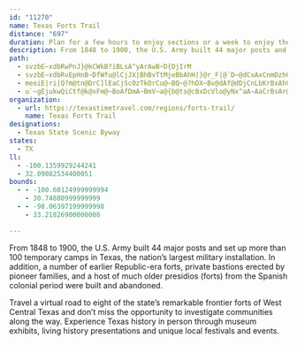 ```yaml
---
id: "11270"
name: Texas Forts Trail
distance: "697"
duration: Plan for a few hours to enjoy sections or a week to enjoy the region.
description: From 1848 to 1900, the U.S. Army built 44 major posts and set up many temporary camps in Texas. In addition, a number of earlier Republic-era forts, private pioneer-erected bastions, and a host of older presidios (forts) from the Spanish colonial period were built and abandoned.
path:
  - svzbE~xdbRwPnJ}@kCWkB?iBLsA^yArAwB~D{DjIrM
  - svzbE~xdbRvEpHnB~DfWfu@lCjJX|BhBvTtMjeBbAhH|}@r_F|@`D~@dCxAxCnmDzhGnE`FjMjL|r@`o@ppA|iA|GpGzK|JnBzApBdAnDx@xBJzBKtB]nCaArPmJ|DmB|Ck@~BMjXm@x~JbHhEn@vF`BnGhDvt@bc@|F~BrCn@lBXbDNv}ClA~CLvCd@pDz@~CrA~BtA~DfD~NbPpAjA`Al@dC`ApHd@s@|[_@~F{@hEeQln@oAfHc@fHoAzxDSfmAgBtvBX`p@?zJKxEy@hHq@~Du@tC}CjIy@fBoF~IyCfEgZ~d@uEbJuAnD}ExPuD`OiAhGy@dHyAjOoJdhAi@`H_@rIuApbDFfJLtCz@fIdEzU|BtJx@vC|CdHr\~o@bCfF`BrExD`NdOhn@Zz@n@z@rFkA|c@aIzhAsQrr@cIbf@gCn[eFrBs@rBsAnE_EfF_GpCaBxmAik@vYgLnFgBfl@gObGmAfYkE|CYrEKrSJhGEzm@uCzD?fTZfCOnCk@nCy@`z@cZ`JsCtaBs[~FsAfwBgr@dDmA`E_Cpp@kd@zCgB|G{BvFOzPd@~Gx@fHrAlFpAnAf@jDrBpGrFvAz@fBh@fTl@jQz@|OnBbEXbEL`DG`Gk@dCFpCb@bBh@dDpBrCrAdQdGn[zFhTlGhDx@rBTpTNxDn@fKfEjDd@hABfEWpIy@jGuAtMoDffBg\zCy@b[yNvCu@bIkA|FuA`O}GvCcAlAYfDe@jK_@xN}@zVk@tMm@~~@Xzj@xA`X?dC\b`@pLrAVlBFrPaA~Bm@bQ{HvCi@fBAd~Ax@hk@JdaD`Cnw@^rC^jCfAlm@n^vBz@zC^xnALRJnn@RPMxaADhIKxd@D|TRhY?FJp[Pr\t@JKtENhZEWn^ra@zeAzWaR`b@oShS{Jls@kRzoAGz|@S~cAqDnf@iHlp@_KzQyA|OeBx@^|F_CbXaIRDrFk@tE_AdGaB|@KjAGrMCxGUba@ItPVfEEju@d@|i@Vhe@@nBFpBXzX|FzxAd[nFr@byAhNtFp@bGfAvTlGfhAv]h@D|HnCx}@db@nrDbeBrGhDrg@hVxl@jWrYfL~CdBbClBtLtLlBxA|IdEvCr@hDd@xEXr{@`EhH~@rDx@dHpBhGfCpCxAfG~DtSjOzF~CdDzAtFjBbDx@ze@lLfNxCbh@`HfIn@xk@vChEXrDl@fGxB~CvBxUdUrHxGnFbD|DpB`HjCbFnAbHjAf`A`HnY`BbEPvND`LYxrCyBxL_@`Jq@pJaAnPy@vLKlmFd@v\Epw@sAjJPzK`ApF~@dEdAhFfBhNtG|DhC~CbCtGjGn}EpgF|L`NxHhHzBbBpF`DdSfKjlBr}@`KlFtLvEnDfAhFz@vKjAhXjBho@bDpj@hDvw@bEvw@xEbXvAd[`CvLrBfm@jPnFhApKbArjCj@phBRhGDtEV`IlA|EdA~IfD`n@tWdFnElJ`MlHfIv@pArAzAdB~AlWp[pFgHdDmDjM{OjAeDj@yC\wEEwh@c@sbB@yd@QobBq@aiCEsHc@{LeAaKuBgLiI}Vu@aB{eAo~CwAaGYqBW_CIoCKoPi@wrEIutBQmIi@aF_AsEo@sBucAgqCcA_EgA}GSqDGiFCkhChAaj@]c{ALmOr@{IhJy~@`Fod@bAkNRsGt@qkNKc}@q@_RQgMEqXDqVz@mf@IwkEg@c}JRiI^eDjXebB`AeHZiFNyHF{IxDkxJNgFXkFhR_mCHuB@yGYmE_AcGay@svCuE{OoCaG{t@urAcCgFgCsImM{q@ow@gmE]iDW}FuAyfAeAox@g@uKwBuRuHok@}AgKqA{FsCyIuEgKw`AknB{HmSsOyb@sFyNiDcK}Ga[u[s}AWyAW_DEyCRuEhIkd@ra@spCRgDh@{j@JgDhEao@XsCZ_Av@qAjByAfCa@vX`Ixk@pLtVDzEm@vDmAxBeApLsIlbA_u@fFkEzB{B|BmCrLmP|@{Ab@]vYoc@N_@vQuWjAsBfc@sn@z@{AfCaG`A}Dp@oE^yG\spCnAa~GAmHPy`@LotAVat@J{n@EgAZit@CiPdA_qCf@mgB\wa@x@uq@^osAToxAe@ecANww@RmKPoV?}Wa@asBNga@Z{}DDcQ^yFrAoHbBsFxe@cdAph@ajAf}@kmBlVci@|Ryk@`B{D|B{DfB_ChQyPxSsRvBoCvA{BbgAazBhbAaoB|BuF|@qDp@}DxYsoBv@mDdAeDbGoMnCeFpEuFbHiH~BiBdFiCty@{Y|BgA`D{BzBwBbB_CpBoDlC{HrEiUXyBbAaFnHib@d@iDbHq\~f@_zB~XmiA`@oGlCul@f@gE|BsKrGkXx@mEPqCFmCQaFoCiPTmAbAwA|o@cWvDgBhEaDzD_EvAaBtA}Bp@mBtA{IXmAzCgGxBsDXmB@gI{@GOF_L?uHy@uPg@DqB}TeAmJ[wADcI|BsUxH}Cb@iA?{BUoGmByFaCcr@uO}GuBcE}AkB_AuP}K}]eMwFaCsDmCiJ{H_G_CmBaAyDcCuBiBkO{Q{ImJwr@op@gHgFsPgIqEuCsF_FmDwDc@o@{LcZ}_@uo@kL}N{JyJqT}U}FaG{HcMqC_F{BqEcSod@yNiVoC_DuNsMyQwMoB_AuHsAkK{BcAKkBK}GPuEDs@I{By@iEgCyE{BeR_IuQaH}R}JwLqCu@GwFf@kA?mAKmBk@yCmB_CiCsBsD_HqHeOkT_@}@]uBCcLUwAg@kAc@s@a@_@gJuEaa@qTeB]}`@UgBWu@_@kAqBo@iBCk@Cq`@Lg_@o@kB_@s@sAqAaBm@aZSmLYim@KuOLoZByk@WwH[en@YuL|ByJWcIo@oy@CwY_Bs_B]yC?gG`DaBdG}@`b@a@nRiF`OgT~Zu]dd@oj@vx@gLvHwFhAiw@r@}EfBtDdEyDtGy@zEk@jzAgFd{AeCdbAa@`Hq@`EqB~Gi@xAsCdFkCbD}EdFsJ`L}FhFyCdBsJrDuBdAaTzHoCrAcAr@sArAuDdFuh@p}@qIzL_InN_Sh\kCfEgEzFumC|}C}xA`wAkC~C{FtIgw@voAiCxEoAjDqb@~fBue@brB{@xCwdB`l@cDpAoFlAo[Sud@MmBCqDmAwt@a@E~Ay@`Ai@DYSYo@@iBcMK{S@k^UEeA?op@nBsqCQgFg@eFi@oCuHgYmt@k_CwCiHaBsCmC_D{lIkzH}CoCkEwCeCuAwMkGyEsC_k@mg@ei@{f@gByC}@wBw@mCeA{HcAwL[qI[adCVib@NuqAg@aGg@eDy@cDkAiDmAiCeXee@kA{Cs@wB_AiEi@}DY{DtA_vImW_tC}JwcAuZk_CSaHoAknDQoDe@yCy@_DaOk^{Tuh@_Pwe@ka@_cAu@_CqBwLqNmqAwBcT{BoR]uFAgO{XKS`IM?uA~@eS[e]CqQMe}@?uzAk@_J?{b@a@mpAc@icFa@m`A_@mR]yj@[mh@s@ob@Z_UOiaAKgPFezA`CsFIkr@sKgVkD_oAOiDDgNQuDJaBNgFrAiE|BeCzB{AdBe`A~jAkCfC}C~AsDn@}AJ_PBaKC}BOkCw@aCyAaE_Ew]aa@wY{\sFaHqHwIuBmBmAo@mC{@}CWcf@OaMDyEf@iLrBu}Ad[{@FoCCyAQ{Cq@u@YuIoF_FeCybBgp@cR{GoFy@iDMgEJyQ|BacBtUsg@fH{FfAwBp@gCrA{v@jc@yGfDoA`@aGpAw|@tN}MfCyAj@oJnEs}@dd@yBr@aBXqBVuD?aa@y@{i@{AqwAyFcf@}AoOu@aECmEhA`BlWl@~[_m@_@aZuFiFeAcRwA{OjBeNoP{R}R_b@~PaKhFkGdEmJlHcbBrgAkQ|QeJ`IqFxF}LhPmBzAeEcEgEmFsKmLiCe@yAm@oCsBmDaBqKiCGUoAy@aCeC}HcSuAyCgC{Ga[ehAwI_ZsVow@uJk\qAuD{Xc~@oBgHqNel@kL{f@Ag@kAeE{_@}cAi^saAsFaRgEuMoGwSaRik@{YqaA_aAslCuW{r@}DaIcj@caAyDsHaAaCoLq\aSul@oc@spAuCiIuA_DeBaDyBsCmBsBsk@yj@eEoD}DyByB}@ac@wN}CyAcC_B_FaFm_@me@cl@ks@q[ac@qk@kv@aYc`@e}@{oA_CgEwAsDiBaHoR}_AqEqU_@sDIgFOwkEOuHi@}FqAcGiAqD_t@wuBgKe[ac@gpA{D_M}@sESsBwBeYSg@kBw]YuJUeCm@mC}@aCm@eA_DsDuB{C_@_A{@_EOyHSq]C{p@{PGqUJwGg@aFeBeAi@_CoBuBgCwX}`@mRyWkDsFcFgHwe@sl@wEoEcCiBwBiAa~@{a@_H{BuLkCqBm@iHuC}CyB{A}Ai]sa@_HiGaDkBwCsAeF_BmOoDoHeAqFSaBD_y@nFcb@Pwz@RuvBJes@y@aEW}Cg@uBk@wCmAsDwByCgCiC{CgUw_@gBeCaAmAuDuDkA_A}EwCwI}C_t@aTwj@wPoL_D_ImA{f@mGqHq@oSk@}EAyRq@me@mAgJBsWt@yJ[_RsB}I}Aw}@cVwHmA}HJqD^aFtAcf@`PcDp@_BLiC?cAK{JsBgEm@gIaCoa@qI}EoAu@?cBl@o@?uKmCiO_DeBxKmFx^o@lBiD`GoBfEeCPsUtImQfHoC|@aEt@uCFcBGyAYiDaAy^sLiqC}y@oHkAed@yDyDu@qWuHaa@eMy\gJsEi@yFWgFd@cBXaHxBiTtKs@VqWbMg_Ald@w\zPyw@p_@uXhNiEfBsBl@yErA}Dt@_yBxWgIDkk@sB}DY{qAi^LpAtAnHvFfWl@nDDrAEpAwBhHwBpJ[`F_ATuFjEsBxBoB`E_@lB[pCsA|TcAtLYlGe@zDaFfNcBzDeBdD{NjT{EjEea@fZiCxBsDpGgl@niAoKbWcB`DoS`YaIzEg[vPiBdB}@rA{`@`u@}AxDmCzJ{@nB_AvAsBjBqYbQgIxGmBtEmFdT}ClMo@~CI`Am@`k@?dEKfE_@jD_A`EwEvMsApCoArBeB~A_HfEeBfBy@jAy@fBi@rBUzBCpDbAl`@{E`\cE`e@_@~BiDvK_AfGIjBIhQDj][dCsAlEoAtBwBhBkAh@gDp@kO@gD|@}BrAiAtAyApC}FfQY`@E_ATog@Hat@o@_De@aBsAwByBsBiBaA_Eq@spA[aCK_BYcH_DyNmIcAa@cCKiC^mDLgAUaBq@g]xAkBRmAd@aBpA{@tAg@fA[vAOxACbs@R~e@IlDi@~CYx@iB~CsC`CsCdAcCNmuBGeTFuCb@mJzEwA^mFLorAL}BHkATkNpEwBXeED}AG{]eGaD_@oSEoa@Y_BWgAg@uBq@sDy@{J}AgBe@sEcBwLqH}UmNer@k`@ol@eVuMaFg^oQcBeAeAeA}AyBYs@u@kCYgE^ad@?gQRiQDiWy@{qCIyBeAaGaGcSw@aDQcBs@{MJuBf@_C|CcJJ_CIeAi@gBoC}D}CuEw@qB}@iC}AmG{OmdAcBsOgV_fCa_@ewD_AiHm@aD_CyHwAgDiBaD}FqHmTqTyEkFiAiBcAeC_AsCo@gDSsAc@uJeAe]aBeeA\_Gv@yMoGu@gEeAsEk@aDm@eHuBwGmD_E_D{BaCiFeHwCaDwBkByGgEsCmAmCcAiEcA_QyDkuCyq@}AM{a@L}[u@@yByQ]yRi@eNQwYcAyBOaGgAsDoAig@wUmEkAaFi@sEEmy@CubBU}Ii@mEs@wEeA}XqJiReHiWcK_vAyh@oiHymCg|@}[{ZuLir@iWoy@g[wBe@eBQiB?qC\cA]gA{@cAkDcBaE_Rw^aEcNo\soAke@_jBeQmp@qw@k|CyCoOg[ygBmAmEkAmDmDuIcB_DkMgToYae@uC_EqB{B{UuUmCyC}BuCyCwEiC{EaBiDqNw^mFoMyBqGc@sBc@yCQaCIuDRaYLwtAAaKy@kVD_j@KcLI}Ai@mDsAyEoAeC_Sg\qC_GoBiHe@yCYmCYyGo@cUCaDL{Gj@mH`EqUx@sG^sH?_Ii@qQwGecAo@uHaAmFkAgEiAqCan@oqAkFmI{\ye@cB{CoA}CcBoGkOur@y@gD_B_FwGePyAeFiBmK}Fuh@mCqTiAyHgEoTiDcLuMk`@y@_Ei@mEO{FDuQKghADmLEmiA?oPIkDS{Cu@aEoBkGmCuFkByCw@aAgCyByAqCi@mBiDcRIy@EkDD}GKs@CyCBis@e|@Ouc@BuEIgBGkJsBuAa@kFcCid@wUkj@sXcE_CmEsCyaAyq@_FiCyAk@sCm@mBYmEWoDBw|@nHqYCcCGsCa@yRaF_DkAeI_EoQuJcBs@wGmBkZ}C}Cg@m[cKczA}f@oSuGib@sNIMwHiCeEqAg@Ek[sJ{o@oSse@yN}DeA_T{GmFyAgJyAuGc@}FAm|K`Aie@GmFLkFz@cEpAmEzBoSrN}D`CcDhAqD^yABoc@Bsx@eFgFGoRDaFKqhCgPgJ[wFJcUlBmBf@aIrCyhAdd@wEzAiCb@}F`@a}@dCixAfPqfAbMaDK}Cm@yAPcCfCyErD}w@rj@{m@ho@wGzHgI|ImHjGuCxBemAzdAqh@di@_BrBuE~Gmj@`cAcKzTi\nw@uDfGkEfEi@~@mQpL_[fV}PtNuWdSaBp@_Dr@mGJqZK?b_AEff@?~A~@zFfB`E`CbDlKpKtErFt\n^vFvGhCdAnDd@b_@|`@rZ~^vLjZbPde@bo@nKh]nEzTrCpP|BlAhK`OzA`N~BYle@tBdOf|@|@bCnIn]H@~g@bJx\g@lYvEfNb\dLfe@tP~M`GpCnWbW|SxJzEpU{GfDdAtDhKzEpGlCrMrY`RzEt[bEhMvPfNp@xOvKdThCvO|S`BbBrIj\yCvQlChKdQbHnF`M{@dLaTzLiVnSea@lC}ChGaCdPu@`N}I~PaDvJZhIbDvQ}CvT}BlCcyAnGw`@wFwlByAq}D@wLfr@qOtOmZpQuJza@ki@gWjXvf@_o@d^_QjY_FlFzHPh_@hGn[pI`HrCrVmIj[aM~W_ErVq@`KiHxN{AtQ_JfTIzQ|BUjCzAvBSbD_FdEkBE}GQaE~EeH|@eEtBoDt@gTv@kGLmDpAuAzG~@lDjGbEzCvHvJlBtHdFnHfApIrC`ClApAPvChDbDlDlCpBjDDbCbEvEdBvIp@zBtGk@rCkChDh@zE?tCeA~C[~CmE`Ee@zFiEdb@eAnMt@~AjBh@|EzDjG`DxDlDlAhGrGhDj@nBRhDdBxNlLpC`GsMzSaHjMeDvHrAR|XxLpLzEdMzFlErA~@R|ANxACzKmA|ZDpkAKzPH|z@QjWLhUK~MJfHKhS?nAHb@^xBlE~I@@x]T`I^~Fb@jDnAbIf@`CtBxHlY|~@~@tDn@|ELpFEniATtFbArGrBhGxBvDpGbHpMlMzMjNbCjDrBrDpAfDv@xCh@jC|@vHJ~ERjfA?d~@hAnoAMpEk@rGo@pDoNvl@e@xAmAlC}GjMiAjCcAlCq@rCq@vDYtCmGpeA
  - meoiE|ri|Q?m@tn@DrC]lEaCjScOzTkOrCu@~BQ~@?hDX~Bv@dAf@dDjCnLbKrBxAhC`AvCb@rDKfK{AvE_@ju@iCl_@aBzcAfAvk@b@nyAjSzGv@f}@zLlDRphCm@`YQrBGfC_@~MkCdBSxEKrw@DbcEa@tm@@bbAfN|]rF~t@nK`p@zJt`AlNvn@pNpEF|Ui@dB?|ANhBh@|EtBhCr@|e@rJnPjE`HvBxCpB~B~B`CdEvb@l|@|BdH|@`F|CdVhDfVh@lBr@rBxBzDt@~@rCdCzZvS|BpBhBfCrG`LlA`BvAvAdBhAnAj@rW~ElD~@vB`AhIxEfGlClCr@`I~AhBx@`DjC|FbIrCxB~B`AfG|@vVfBbUu@bCB~Cb@|C~@jFbCv_Abd@|h@nMvbDjv@z`Dbv@fGz@zh@tE||@xEfGhAfEj@nGj@ze@nBl\vFbHz@~I|A`M`E`HdAf\`DtpBfBrEx@dRdGlPrHpv@xd@d`@vQdHdBxRnCvDv@dP`CxBRrFJxI?fBlELpA?rZRfBlAdBfSpSfBP|UJ|FEnCJbAf@lDlDDXdAjB|@~Cl@nESb]HvYEnXZvMH`At@vFbA|Er@jBtDzMx@nDv@|EnBr`@pDb|@DzCrIzyBf@rEjGr]~TbjAxBdO^pENxCvFpwCIXHrHSfFs@tFyDfOsEzRYfBOrCAfHTzM?rGo@p`@D`CoRztAOzBy@~dAiAxMkIvm@sA`HiCjJmDlJmIpOk]~m@gDnGyC`HaCrHgJhf@}ErXoRnbAmCfMeAlDsBrF}ApDgK~SkGfMoE`IoJjSuT|b@{D|JmGbRgZn`AyBlG_b@hqAcClIa\jbAqFnQkP~g@yBnIsLxm@EzFR`F`@zDjCrOTn@xBzK|BbGrDnGj\te@xBrDvCjGxAhElI|a@nLln@dNhq@jAzHb@nJsAdwNpkAN|]ShCMvB]|C{@rCsA~DyCrCmDbAgBvAkDn@mBh@aCd@_ERsFDov@HoETeCh@yBx@oBlBeCxByAtCw@zZ_DpDUnCCd[HxAKnBe@|@_@tAaApDmEvm@c}@pFyH~@aAnByA|@_@hWsIrQsFvDcBrDqCdEsEdOkTnCeD`BsAlAs@nA_@bBS|C@`APp@LnB~@h`@b_@dDhCpDjBbCx@~PrEfX`GdO~ElFtAbE\vCEtAM`GqA`[aIxEs@hc@?zFXbD`@jCp@|TzHrEpAjCf@`l@`I|ElApIjDbCr@nCf@dLvAri@zHjH^dRFlBJvB^dDdA~OrJlf@hX_X_Ono@`_@bRzQfK`LpInDhOfWx`@tMniAp`@lr@db@hN\dM~CjOdB~GtDdjAVl[Itc@iBflAk@xYmGpiAfa@blBvAxRsc@rw@awA|]om@~Ysg@fz@miApNbQvMzJ~V~DxfAjAdd@pWvb@|[rGpLdMrJdh@hRnZvVtJhPvOp^`LvK|jA|d@zNfKvBtC`JtV`Kh[xF~ZLlAlM|a@zEjGleAjBj@ru@Pxt@mB|VMl`@jBxg@fEbCj\|S|G|Ddo@rXfi@bSbVdN`u@~\dVzMbD`CdBdBrg@dv@fCnCpMpIj]lQd[|QhCz@bBVrADpv@R~FDtCPt^vNlExBvBxBxAdCh@nAhDjK`B`Dz@lA`DdCzB~@|Bf@~a@J~DfFtQFjEJMbMBpE\JnP^zN@hc@B~FHh@Dr@p@b@dAHt@JdE`@tAj@p@v^nO|B^hSjAfCXpAj@~GvGrBnApA`@pCj@|B?fI}@z@Af@JlIlEd@LjDFdBd@lAdArDdEjJjHn@VhBFvDS~CAbAXhCtAdBh@vAEv~@oRpXQnb@uCvDe@?q~@RemAL_cArx@iBf@yl@p_@EvCXhDfA~c@tZlCjA|t@dLlpAfRvI~AlE`@zKbBhCt@nAf@`DpBxDdEfAfBbF`KvYth@lCxF|BnFzAjF`FdUhDxMrB`FfBzCdE|FnIjK~yAviBfeAtqAzNbRlq@|y@n~@xiAfEfE~F~ExRhQxyBrnBll@df@bb@`_@x{ArrAhCrB|T|R|D~CdHxDfsAnl@|KxD|Cx@jK~AtN|ArfBfVfmDje@jG`@d_AX~VKnw@Ry@|[Zhm@hAbr@Cbg@`CfcA}E`{@eAfJShFK~e@MxCSvBaAnFiBrIa@rCK`BKj^]liDOt^S~Bw@lCkAxBeBzB{BpAmDhAyY~GqvBxh@aPbE_EvAqF`C}mCvzA}]lS_tA~w@qJlFur@|a@s_@pTeBr@oBXeBDkAG_W_EwCJcD`AuAp@{zAt{@gkA`p@cp@t_@gAn@
  - u`~gEjukwQiCtf@k@xFm@~BoAfDmA~BmV~a@{b@ts@cBxDcVlo@yNx^aA~AaCrBsAr@_Cr@iAR}C?mAKyBo@cf@wYoCkB{B_C{AmCqG{ScCuIwIc]qJm[o@gAmAsAiBcAcBa@k^l@uMQ_DH{Dl@{^bKcFhAmDRgp@~BwB`@sB~@sBlBk\xa@eCrD}BfEyBrBcB~@oBd@mCLqCOe@nCo@xB{J|[o@xC_@fCU`FDpCxArXDjDKrDMhB}Gln@e@xFI`FDlBt@lGx^jlAlBhIj@xFNzGBhTyAj]iCtg@c@|Dy@`EgDhJmE`HiClDacAfoAsCxE}AtDa\diAqElLsDfHmFtIgGxHwLhMmb@je@eCtCgB`CuAbCyAbD{BdHka@nzAoDzJifA~|Bc`@xz@yh@taAmD~FiGzIc[b^mIfKeBrCaE`ImA|Au@h@_Bl@}Cd@oTbF{T~D{Bp@gGfCaG~Cc\bO{FzBqG|DcExAkB^kTrAiDFi@GqBy@eCQoNP{\QiBFqa@GGtIFpBT`Cx@vDEz@]r@sFrB{KrGiC`EYrAOvBJ`FE~FUtCe@~Bs@lC}@~ByB|D}G~KsAtCqJb]iAfHY`CYdFo@nW@bIf@tGl@dDjArChCjDrAtAhBxDd@rBVdCClAU~C{Fpn@[bCy@hEgH~MmXff@yAnCq@~AeA`Ea@jCWdFEpKMdB[|BsAnEoBlDySjW_N`QcElHwArCuAlDiChIsBxIaB`J{Kfj@a@~CYlHMpw@B|KHjDRjBn@`Eh@lBrBlEdD~DpDnDnBjD|AlEp@lCl@fG?fa@KdFc@fDgDzRi@hEK|E_@xeAEzASxAu@jCq@xAqA`By@v@{BlAaAXiBV_LCsADiBXmBp@k@^uAfAgAxAo@xAo@nBc@lDI`V?hKO|A_@`Bi@vAoA|Bw@dAq@h@gCnAyA\eA@eGF}IOcDLyP~AixAf@{OE}Sb@c@XlF`GpA`ChArD^jCHbE}Ch`@UfEMrFKhYYriBO|O]h}ALzH^fDXxA`BzD`AjFN`F?v]OrGe@tFaB`GyAdEiXzi@eIbQiAvDYfBKxACbxBFxqAG~aBHxBd@rElAnE|FnPj@xCf@xDJjCB`DIlC]tCWpAmA`EcGtPy@fDg@fD[dFElCCxc@oAl~Do@pqHi@zqCUpt@Sz^I|DuBna@aBlXQfIZvlDc@j{@_@|iA`CbVn@fF^pGIfxABlh@C~Ai@rHaGrb@aBnOCxCx@lqFN~D^rEx@hEfj@`~BRrBCzH
organization:
  - url: https://texastimetravel.com/regions/forts-trail/
    name: Texas Forts Trail
designations:
  - Texas State Scenic Byway
states:
  - TX
ll:
  - -100.1359929244241
  - 32.09082534400051
bounds:
  - - -100.60124999999994
    - 30.74880999999999
  - - -98.06397199999998
    - 33.21826900000008

---
```


From 1848 to 1900, the U.S. Army built 44 major posts and set up more than 100 temporary camps in Texas, the nation’s largest military installation. In addition, a number of earlier Republic-era forts, private bastions erected by pioneer families, and a host of much older presidios (forts) from the Spanish colonial period were built and abandoned.

Travel a virtual road to eight of the state’s remarkable frontier forts of West Central Texas and don’t miss the opportunity to investigate communities along the way. Experience Texas history in person through museum exhibits, living history presentations and unique local festivals and events.
